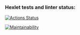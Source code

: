 ### Hexlet tests and linter status:
[![Actions Status](https://github.com/rouch314/python-project-49/actions/workflows/hexlet-check.yml/badge.svg)](https://github.com/rouch314/python-project-49/actions)

[![Maintainability](https://api.codeclimate.com/v1/badges/853eaab94f1148a69572/maintainability)](https://codeclimate.com/github/rouch314/python-project-49/maintainability)
